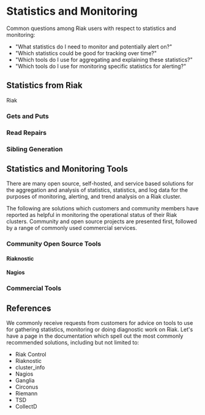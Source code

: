 # Statistics and Monitoring
Common questions among Riak users with respect to statistics and monitoring:

* "What statistics do I need to monitor and potentially alert on?"
* "Which statistics could be good for tracking over time?"
* "Which tools do I use for aggregating and explaining these statistics?"
* "Which tools do I use for monitoring specific statistics for alerting?"

## Statistics from Riak
Riak

### Gets and Puts

### Read Repairs

### Sibling Generation


## Statistics and Monitoring Tools
There are many open source, self-hosted, and service based solutions for the aggregation and analysis of statistics, statistics, and log data for the purposes of monitoring, alerting, and trend analysis on a Riak cluster.

The following are solutions which customers and community members have reported as helpful in monitoring the operational status of their Riak clusters. Community and open source projects are presented first, followed by a range of commonly used commercial services.

### Community Open Source Tools

#### Riaknostic

#### Nagios

### Commercial  Tools

## References


We commonly receive requests from customers for advice on tools to use for gathering statistics, monitoring or doing diagnostic work on Riak. Let's have a page in the documentation which spell out the most commonly recommended solutions, including but not limited to:

* Riak Control
* Riaknostic
* cluster_info
* Nagios
* Ganglia
* Circonus
* Riemann
* TSD
* CollectD
